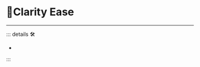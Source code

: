 # 💜<anima>Clarity Ease</anima>

---

<!-- =================================================== -->
<!-- =================================================== -->
<!-- =================================================== -->
<!-- =================================================== -->
<!-- =================================================== -->
::: details 🛠

-

:::
